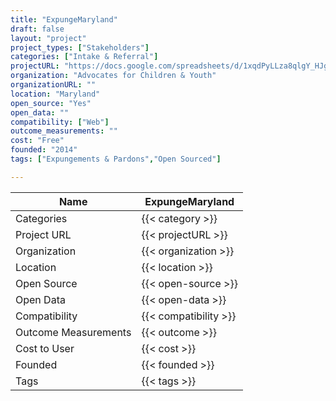 ```yaml
---
title: "ExpungeMaryland"
draft: false
layout: "project"
project_types: ["Stakeholders"]
categories: ["Intake & Referral"]
projectURL: "https://docs.google.com/spreadsheets/d/1xqdPyLLza8qlgY_HJg_yTwEuvQi5iJ-1NIxzNJw8fQw/expungemaryland.org"
organization: "Advocates for Children & Youth"
organizationURL: ""
location: "Maryland"
open_source: "Yes"
open_data: ""
compatibility: ["Web"]
outcome_measurements: ""
cost: "Free"
founded: "2014"
tags: ["Expungements & Pardons","Open Sourced"]

---
```



Name                    |  ExpungeMaryland    
------------------------|----
Categories              | {{< category >}} 
Project URL             | {{< projectURL >}} 
Organization            | {{< organization >}} 
Location                | {{< location >}} 
Open Source             | {{< open-source >}} 
Open Data               | {{< open-data >}} 
Compatibility           | {{< compatibility >}} 
Outcome Measurements    | {{< outcome >}} 
Cost to User            | {{< cost >}} 
Founded                 | {{< founded >}} 
Tags                    | {{< tags >}} 

